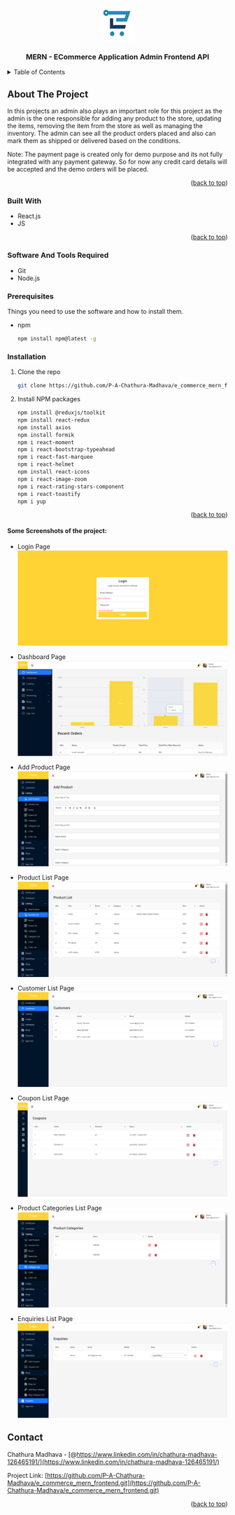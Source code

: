 <a name="readme-top"></a>

<!-- PROJECT LOGO -->
<br />
<div align="center">
  <a href="">
    <img src="/applicationImages/project-logo.jpg" alt="Logo" width="80" height="80">
  </a>

  <h3 align="center">MERN - ECommerce Application Admin Frontend API</h3>
</div>

<!-- TABLE OF CONTENTS -->
<details>
  <summary>Table of Contents</summary>
  <ol>
    <li>
      <a href="#about-the-project">About The Project</a>
      <ul>
        <li><a href="#built-with">Built With</a></li>
      </ul>
    </li>
    <li>
      <a href="#getting-started">Getting Started</a>
      <ul>
        <li><a href="#prerequisites">Prerequisites</a></li>
        <li><a href="#installation">Installation</a></li>
      </ul>
    </li>
    <li><a href="#contact">Contact</a></li>
  </ol>
</details>

<!-- ABOUT THE PROJECT -->

## About The Project

In this projects an admin also plays an important role for this project as the admin is the one responsible for adding any product to the store, updating the items, removing the item from the store as well as managing the inventory. The admin can see all the product orders placed and also can mark them as shipped or delivered based on the conditions.

Note: The payment page is created only for demo purpose and its not fully integrated with any payment gateway. So for now any credit card details will be accepted and the demo orders will be placed.

<p align="right">(<a href="#readme-top">back to top</a>)</p>

### Built With

- React.js
- JS

<p align="right">(<a href="#readme-top">back to top</a>)</p>

<!-- GETTING STARTED -->

### Software And Tools Required

- Git
- Node.js

### Prerequisites

Things you need to use the software and how to install them.

- npm
  ```sh
  npm install npm@latest -g
  ```

### Installation

1. Clone the repo
   ```sh
   git clone https://github.com/P-A-Chathura-Madhava/e_commerce_mern_frontend.git
   ```
2. Install NPM packages
   ```sh
   npm install @reduxjs/toolkit
   npm install react-redux
   npm install axios
   npm install formik
   npm i react-moment
   npm i react-bootstrap-typeahead
   npm i react-fast-marquee
   npm i react-helmet
   npm install react-icons
   npm i react-image-zoom
   npm i react-rating-stars-component
   npm i react-toastify
   npm i yup
   ```

<p align="right">(<a href="#readme-top">back to top</a>)</p>

#### Some Screenshots of the project:

- Login Page
![image](/applicationImages/a_login.png)

- Dashboard Page
![image](/applicationImages/a_dashboard.png)

- Add Product Page
![image](/applicationImages/a_add_product.png)

- Product List Page
![image](/applicationImages/a_product_list.png)

- Customer List Page
![image](/applicationImages/a_customer_list.png)

- Coupon List Page
![image](/applicationImages/a_coupon_list.png)

- Product Categories List Page
![image](/applicationImages/a_product_categories_list.png)

- Enquiries List Page
![image](/applicationImages/a_enquiries_list.png)

<!-- CONTACT -->

## Contact

Chathura Madhava - [@https://www.linkedin.com/in/chathura-madhava-126465191/](https://www.linkedin.com/in/chathura-madhava-126465191/)

Project Link: [https://github.com/P-A-Chathura-Madhava/e_commerce_mern_frontend.git](https://github.com/P-A-Chathura-Madhava/e_commerce_mern_frontend.git)

<p align="right">(<a href="#readme-top">back to top</a>)</p>
